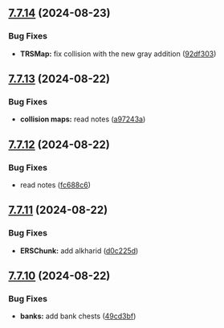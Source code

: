 ## [7.7.14](https://github.com/Torwent/SRL-T/compare/v7.7.13...v7.7.14) (2024-08-23)


### Bug Fixes

* **TRSMap:** fix collision with the new gray addition ([92df303](https://github.com/Torwent/SRL-T/commit/92df30319da546132bb2f8f874408592fdc7c2b3))



## [7.7.13](https://github.com/Torwent/SRL-T/compare/v7.7.12...v7.7.13) (2024-08-22)


### Bug Fixes

* **collision maps:** read notes ([a97243a](https://github.com/Torwent/SRL-T/commit/a97243a282f3fe8a2c7c31bd9dff14564db5b674))



## [7.7.12](https://github.com/Torwent/SRL-T/compare/v7.7.11...v7.7.12) (2024-08-22)


### Bug Fixes

* read notes ([fc688c6](https://github.com/Torwent/SRL-T/commit/fc688c65b004e8650f8d2ca3940ce485cc01e188))



## [7.7.11](https://github.com/Torwent/SRL-T/compare/v7.7.10...v7.7.11) (2024-08-22)


### Bug Fixes

* **ERSChunk:** add alkharid ([d0c225d](https://github.com/Torwent/SRL-T/commit/d0c225d605b064a6c714adf1901d388698157e8f))



## [7.7.10](https://github.com/Torwent/SRL-T/compare/v7.7.9...v7.7.10) (2024-08-22)


### Bug Fixes

* **banks:** add bank chests ([49cd3bf](https://github.com/Torwent/SRL-T/commit/49cd3bff08e5e991b7b5362de21b94f782f11fd6))



